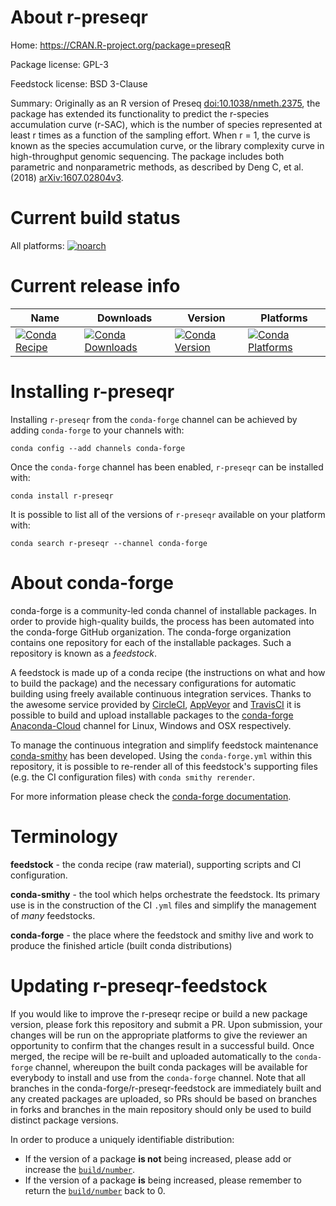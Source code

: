 About r-preseqr
===============

Home: https://CRAN.R-project.org/package=preseqR

Package license: GPL-3

Feedstock license: BSD 3-Clause

Summary: Originally as an R version of Preseq <doi:10.1038/nmeth.2375>, the package has extended its functionality to predict the r-species accumulation curve (r-SAC), which is the number of species represented at least r times as a function of the sampling effort. When r = 1, the curve is known as the species accumulation curve, or the library complexity curve in high-throughput genomic sequencing. The package includes both parametric and nonparametric methods, as described by Deng C, et al. (2018) <arXiv:1607.02804v3>. 



Current build status
====================

All platforms:
[![noarch](https://img.shields.io/circleci/project/github/conda-forge/r-preseqr-feedstock/master.svg?label=noarch)](https://circleci.com/gh/conda-forge/r-preseqr-feedstock)

Current release info
====================

| Name | Downloads | Version | Platforms |
| --- | --- | --- | --- |
| [![Conda Recipe](https://img.shields.io/badge/recipe-r--preseqr-green.svg)](https://anaconda.org/conda-forge/r-preseqr) | [![Conda Downloads](https://img.shields.io/conda/dn/conda-forge/r-preseqr.svg)](https://anaconda.org/conda-forge/r-preseqr) | [![Conda Version](https://img.shields.io/conda/vn/conda-forge/r-preseqr.svg)](https://anaconda.org/conda-forge/r-preseqr) | [![Conda Platforms](https://img.shields.io/conda/pn/conda-forge/r-preseqr.svg)](https://anaconda.org/conda-forge/r-preseqr) |

Installing r-preseqr
====================

Installing `r-preseqr` from the `conda-forge` channel can be achieved by adding `conda-forge` to your channels with:

```
conda config --add channels conda-forge
```

Once the `conda-forge` channel has been enabled, `r-preseqr` can be installed with:

```
conda install r-preseqr
```

It is possible to list all of the versions of `r-preseqr` available on your platform with:

```
conda search r-preseqr --channel conda-forge
```


About conda-forge
=================

conda-forge is a community-led conda channel of installable packages.
In order to provide high-quality builds, the process has been automated into the
conda-forge GitHub organization. The conda-forge organization contains one repository
for each of the installable packages. Such a repository is known as a *feedstock*.

A feedstock is made up of a conda recipe (the instructions on what and how to build
the package) and the necessary configurations for automatic building using freely
available continuous integration services. Thanks to the awesome service provided by
[CircleCI](https://circleci.com/), [AppVeyor](https://www.appveyor.com/)
and [TravisCI](https://travis-ci.org/) it is possible to build and upload installable
packages to the [conda-forge](https://anaconda.org/conda-forge)
[Anaconda-Cloud](https://anaconda.org/) channel for Linux, Windows and OSX respectively.

To manage the continuous integration and simplify feedstock maintenance
[conda-smithy](https://github.com/conda-forge/conda-smithy) has been developed.
Using the ``conda-forge.yml`` within this repository, it is possible to re-render all of
this feedstock's supporting files (e.g. the CI configuration files) with ``conda smithy rerender``.

For more information please check the [conda-forge documentation](https://conda-forge.org/docs/).

Terminology
===========

**feedstock** - the conda recipe (raw material), supporting scripts and CI configuration.

**conda-smithy** - the tool which helps orchestrate the feedstock.
                   Its primary use is in the construction of the CI ``.yml`` files
                   and simplify the management of *many* feedstocks.

**conda-forge** - the place where the feedstock and smithy live and work to
                  produce the finished article (built conda distributions)


Updating r-preseqr-feedstock
============================

If you would like to improve the r-preseqr recipe or build a new
package version, please fork this repository and submit a PR. Upon submission,
your changes will be run on the appropriate platforms to give the reviewer an
opportunity to confirm that the changes result in a successful build. Once
merged, the recipe will be re-built and uploaded automatically to the
`conda-forge` channel, whereupon the built conda packages will be available for
everybody to install and use from the `conda-forge` channel.
Note that all branches in the conda-forge/r-preseqr-feedstock are
immediately built and any created packages are uploaded, so PRs should be based
on branches in forks and branches in the main repository should only be used to
build distinct package versions.

In order to produce a uniquely identifiable distribution:
 * If the version of a package **is not** being increased, please add or increase
   the [``build/number``](https://conda.io/docs/user-guide/tasks/build-packages/define-metadata.html#build-number-and-string).
 * If the version of a package **is** being increased, please remember to return
   the [``build/number``](https://conda.io/docs/user-guide/tasks/build-packages/define-metadata.html#build-number-and-string)
   back to 0.

